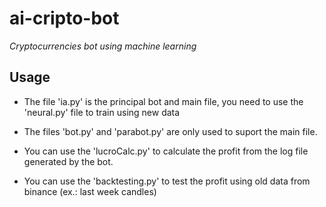 # ai-cripto-bot
*Cryptocurrencies bot using machine learning*

## Usage

- The file 'ia.py' is the principal bot and main file, you need to use the 'neural.py' file to train using new data

- The files 'bot.py' and 'parabot.py' are only used to suport the main file.

- You can use the 'lucroCalc.py' to calculate the profit from the log file generated by the bot.

- You can use the 'backtesting.py' to test the profit using old data from binance (ex.: last week candles)
